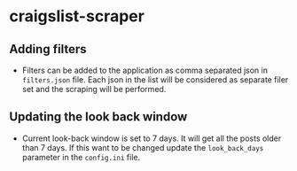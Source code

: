 # craigslist-scraper

## Adding filters
* Filters can be added to the application as comma separated json in ```filters.json``` file. 
Each json in the list will be considered as separate filer set and the scraping will be performed.

## Updating the look back window
* Current look-back window is set to 7 days. It will get all the posts older than 7 days. If this 
want to be changed update the ```look_back_days``` parameter in the ```config.ini``` file.